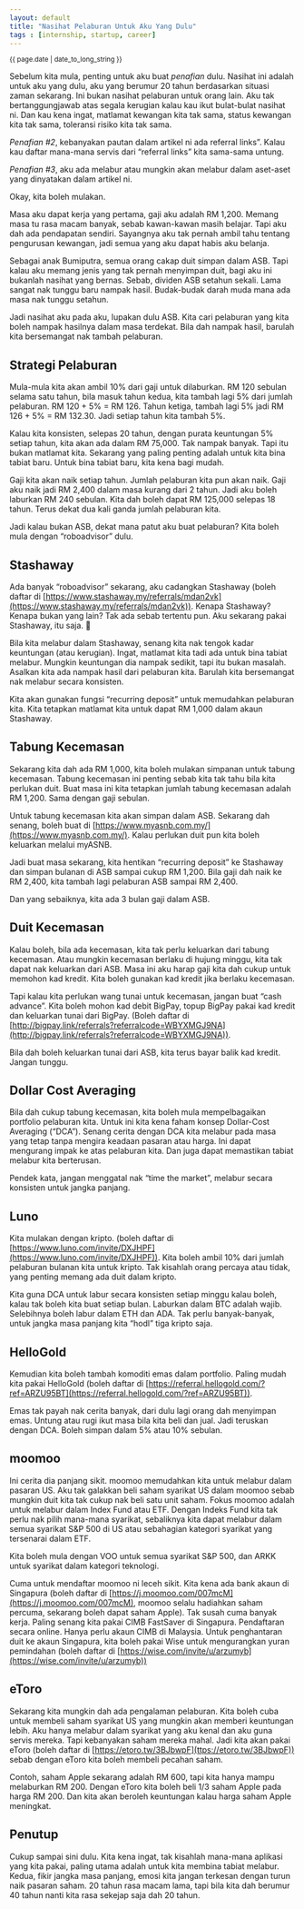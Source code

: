 ```yaml
---
layout: default
title: "Nasihat Pelaburan Untuk Aku Yang Dulu"
tags : [internship, startup, career]
---
```

<p><small>{{ page.date | date_to_long_string }}</small></p>

Sebelum kita mula, penting untuk aku buat _penafian_ dulu. Nasihat ini adalah untuk aku yang dulu, aku yang berumur 20 tahun berdasarkan situasi zaman sekarang. Ini bukan nasihat pelaburan untuk orang lain. Aku tak bertanggungjawab atas segala kerugian kalau kau ikut bulat-bulat nasihat ni. Dan kau kena ingat, matlamat kewangan kita tak sama, status kewangan kita tak sama, toleransi risiko kita tak sama.

_Penafian #2_, kebanyakan pautan dalam artikel ni ada referral links”. Kalau kau daftar mana-mana servis dari “referral links” kita sama-sama untung.

_Penafian #3_, aku ada melabur atau mungkin akan melabur dalam aset-aset yang dinyatakan dalam artikel ni. 

Okay, kita boleh mulakan.

Masa aku dapat kerja yang pertama, gaji aku adalah RM 1,200. Memang masa tu rasa macam banyak, sebab kawan-kawan masih belajar. Tapi aku dah ada pendapatan sendiri. Sayangnya aku tak pernah ambil tahu tentang pengurusan kewangan, jadi semua yang aku dapat habis aku belanja.

Sebagai anak Bumiputra, semua orang cakap duit simpan dalam ASB. Tapi kalau aku memang jenis yang tak pernah menyimpan duit, bagi aku ini bukanlah nasihat yang bernas. Sebab, dividen ASB setahun sekali. Lama sangat nak tunggu baru nampak hasil. Budak-budak darah muda mana ada masa nak tunggu setahun.

Jadi nasihat aku pada aku, lupakan dulu ASB. Kita cari pelaburan yang kita boleh nampak hasilnya dalam masa terdekat. Bila dah nampak hasil, barulah kita bersemangat nak tambah pelaburan.

## Strategi Pelaburan

Mula-mula kita akan ambil 10% dari gaji untuk dilaburkan. RM 120 sebulan selama satu tahun, bila masuk tahun kedua, kita tambah lagi 5% dari jumlah pelaburan. RM 120 + 5% = RM 126. Tahun ketiga, tambah lagi 5% jadi RM 126 + 5% = RM 132.30. Jadi setiap tahun kita tambah 5%.

Kalau kita konsisten, selepas 20 tahun, dengan purata keuntungan 5% setiap tahun, kita akan ada dalam RM 75,000. Tak nampak banyak. Tapi itu bukan matlamat kita. Sekarang yang paling penting adalah untuk kita bina tabiat baru. Untuk bina tabiat baru, kita kena bagi mudah.

Gaji kita akan naik setiap tahun. Jumlah pelaburan kita pun akan naik. Gaji aku naik jadi RM 2,400 dalam masa kurang dari 2 tahun. Jadi aku boleh laburkan RM 240 sebulan. Kita dah boleh dapat RM 125,000 selepas 18 tahun. Terus dekat dua kali ganda jumlah pelaburan kita.

Jadi kalau bukan ASB, dekat mana patut aku buat pelaburan? Kita boleh mula dengan “roboadvisor” dulu.

## Stashaway

Ada banyak “roboadvisor” sekarang, aku cadangkan Stashaway (boleh daftar di [https://www.stashaway.my/referrals/mdan2vk](https://www.stashaway.my/referrals/mdan2vk)). Kenapa Stashaway? Kenapa bukan yang lain? Tak ada sebab tertentu pun. Aku sekarang pakai Stashaway, itu saja. 

Bila kita melabur dalam Stashaway, senang kita nak tengok kadar keuntungan (atau kerugian). Ingat, matlamat kita tadi ada untuk bina tabiat melabur. Mungkin keuntungan dia nampak sedikit, tapi itu bukan masalah. Asalkan kita ada nampak hasil dari pelaburan kita. Barulah kita bersemangat nak melabur secara konsisten.

Kita akan gunakan fungsi “recurring deposit” untuk memudahkan pelaburan kita. Kita tetapkan matlamat kita untuk dapat RM 1,000 dalam akaun Stashaway.

## Tabung Kecemasan

Sekarang kita dah ada RM 1,000, kita boleh mulakan simpanan untuk tabung kecemasan. Tabung kecemasan ini penting sebab kita tak tahu bila kita perlukan duit. Buat masa ini kita tetapkan jumlah tabung kecemasan adalah RM 1,200. Sama dengan gaji sebulan. 

Untuk tabung kecemasan kita akan simpan dalam ASB. Sekarang dah senang, boleh buat di [https://www.myasnb.com.my/](https://www.myasnb.com.my/). Kalau perlukan duit pun kita boleh keluarkan melalui myASNB.

Jadi buat masa sekarang, kita hentikan “recurring deposit” ke Stashaway dan simpan bulanan di ASB sampai cukup RM 1,200. Bila gaji dah naik ke RM 2,400, kita tambah lagi pelaburan ASB sampai RM 2,400.

Dan yang sebaiknya, kita ada 3 bulan gaji dalam ASB. 

## Duit Kecemasan

Kalau boleh, bila ada kecemasan, kita tak perlu keluarkan dari tabung kecemasan. Atau mungkin kecemasan berlaku di hujung minggu, kita tak dapat nak keluarkan dari ASB. Masa ini aku harap gaji kita dah cukup untuk memohon kad kredit. Kita boleh gunakan kad kredit jika berlaku kecemasan.

Tapi kalau kita perlukan wang tunai untuk kecemasan, jangan buat “cash advance”. Kita boleh mohon kad debit BigPay, topup BigPay pakai kad kredit dan keluarkan tunai dari BigPay. (Boleh daftar di [http://bigpay.link/referrals?referralcode=WBYXMGJ9NA](http://bigpay.link/referrals?referralcode=WBYXMGJ9NA)).

Bila dah boleh keluarkan tunai dari ASB, kita terus bayar balik kad kredit. Jangan tunggu.

## Dollar Cost Averaging

Bila dah cukup tabung kecemasan, kita boleh mula mempelbagaikan portfolio pelaburan kita. Untuk ini kita kena faham konsep Dollar-Cost Averaging (“DCA”). Senang cerita dengan DCA kita melabur pada masa yang tetap tanpa mengira keadaan pasaran atau harga. Ini dapat mengurang impak ke atas pelaburan kita. Dan juga dapat memastikan tabiat melabur kita berterusan.

Pendek kata, jangan menggatal nak “time the market”, melabur secara konsisten untuk jangka panjang. 

## Luno

Kita mulakan dengan kripto. (boleh daftar di [https://www.luno.com/invite/DXJHPF](https://www.luno.com/invite/DXJHPF)). Kita boleh ambil 10% dari jumlah pelaburan bulanan kita untuk kripto. Tak kisahlah orang percaya atau tidak, yang penting memang ada duit dalam kripto.

Kita guna DCA untuk labur secara konsisten setiap minggu kalau boleh, kalau tak boleh kita buat setiap bulan. Laburkan dalam BTC adalah wajib. Selebihnya boleh labur dalam ETH dan ADA. Tak perlu banyak-banyak, untuk jangka masa panjang kita “hodl” tiga kripto saja.

## HelloGold

Kemudian kita boleh tambah komoditi emas dalam portfolio. Paling mudah kita pakai HelloGold (boleh daftar di [https://referral.hellogold.com/?ref=ARZU95BT](https://referral.hellogold.com/?ref=ARZU95BT)).

Emas tak payah nak cerita banyak, dari dulu lagi orang dah menyimpan emas. Untung atau rugi ikut masa bila kita beli dan jual. Jadi teruskan dengan DCA. Boleh simpan dalam 5% atau 10% sebulan. 

## moomoo

Ini cerita dia panjang sikit. moomoo memudahkan kita untuk melabur dalam pasaran US. Aku tak galakkan beli saham syarikat US dalam moomoo sebab mungkin duit kita tak cukup nak beli satu unit saham. Fokus moomoo adalah untuk melabur dalam Index Fund atau ETF. Dengan Indeks Fund kita tak perlu nak pilih mana-mana syarikat, sebaliknya kita dapat melabur dalam semua syarikat S&P 500 di US atau sebahagian kategori syarikat yang tersenarai dalam ETF.

Kita boleh mula dengan VOO untuk semua syarikat S&P 500, dan ARKK untuk syarikat dalam kategori teknologi.

Cuma untuk mendaftar moomoo ni leceh sikit. Kita kena ada bank akaun di Singapura (boleh daftar di [https://j.moomoo.com/007mcM](https://j.moomoo.com/007mcM), moomoo selalu hadiahkan saham percuma, sekarang boleh dapat saham Apple). Tak susah cuma banyak kerja. Paling senang kita pakai CIMB FastSaver di Singapura. Pendaftaran secara online. Hanya perlu akaun CIMB di Malaysia. Untuk penghantaran duit ke akaun Singapura, kita boleh pakai Wise untuk mengurangkan yuran pemindahan (boleh daftar di [https://wise.com/invite/u/arzumyb](https://wise.com/invite/u/arzumyb))

## eToro

Sekarang kita mungkin dah ada pengalaman pelaburan. Kita boleh cuba untuk membeli saham syarikat US yang mungkin akan memberi keuntungan lebih. Aku hanya melabur dalam syarikat yang aku kenal dan aku guna servis mereka. Tapi kebanyakan saham mereka mahal. Jadi kita akan pakai eToro (boleh daftar di [https://etoro.tw/3BJbwpF](ttps://etoro.tw/3BJbwpF)) sebab dengan eToro kita boleh membeli pecahan saham.

Contoh, saham Apple sekarang adalah RM 600, tapi kita hanya mampu melaburkan RM 200. Dengan eToro kita boleh beli 1/3 saham Apple pada harga RM 200. Dan kita akan beroleh keuntungan kalau harga saham Apple meningkat.

## Penutup

Cukup sampai sini dulu. Kita kena ingat, tak kisahlah mana-mana aplikasi yang kita pakai, paling utama adalah untuk kita membina tabiat melabur. Kedua, fikir jangka masa panjang, emosi kita jangan terkesan dengan turun naik pasaran saham. 20 tahun rasa macam lama, tapi bila kita dah berumur 40 tahun nanti kita rasa sekejap saja dah 20 tahun.
